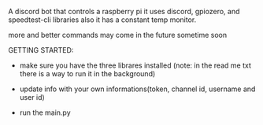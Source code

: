 A discord bot that controls a raspberry pi it uses discord, gpiozero, and speedtest-cli libraries also it has a constant temp monitor. 

more and better commands may come in the future sometime soon



GETTING STARTED:

*  make sure you have the three librares installed (note: in the read me txt there is a way to run it in the background)

*  update info with your own informations(token, channel id, username and user id)

*  run the main.py
